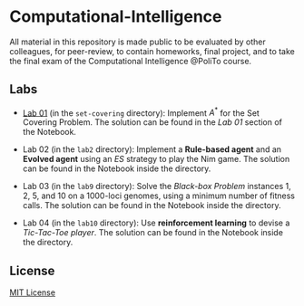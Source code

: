 # Computational-Intelligence
All material in this repository is made public to be evaluated by other colleagues, for peer-review, to contain homeworks, final project, and to take the final exam of the Computational Intelligence @PoliTo course.

## Labs
- [Lab 01](set-covering) (in the `set-covering` directory): Implement $A^*$ for the Set Covering Problem. The solution can be found in the _Lab 01_ section of the Notebook.

- Lab 02 (in the `lab2` directory): Implement a **Rule-based agent** and an **Evolved agent** using an _ES_ strategy to play the Nim game. The solution can be found in the Notebook inside the directory.

- Lab 03 (in the `lab9` directory): Solve the *Black-box Problem* instances 1, 2, 5, and 10 on a 1000-loci genomes, using a minimum number of fitness calls. The solution can be found in the Notebook inside the directory.

- Lab 04 (in the `lab10` directory): Use **reinforcement learning** to devise a *Tic-Tac-Toe player*. The solution can be found in the Notebook inside the directory.

## License
[MIT License](LICENSE)
